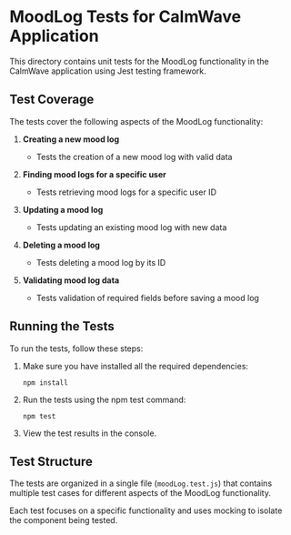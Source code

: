 # MoodLog Tests for CalmWave Application

This directory contains unit tests for the MoodLog functionality in the CalmWave application using Jest testing framework.

## Test Coverage

The tests cover the following aspects of the MoodLog functionality:

1. **Creating a new mood log**
   - Tests the creation of a new mood log with valid data

2. **Finding mood logs for a specific user**
   - Tests retrieving mood logs for a specific user ID

3. **Updating a mood log**
   - Tests updating an existing mood log with new data

4. **Deleting a mood log**
   - Tests deleting a mood log by its ID

5. **Validating mood log data**
   - Tests validation of required fields before saving a mood log

## Running the Tests

To run the tests, follow these steps:

1. Make sure you have installed all the required dependencies:
   ```
   npm install
   ```

2. Run the tests using the npm test command:
   ```
   npm test
   ```

3. View the test results in the console.

## Test Structure

The tests are organized in a single file (`moodLog.test.js`) that contains multiple test cases for different aspects of the MoodLog functionality.

Each test focuses on a specific functionality and uses mocking to isolate the component being tested.